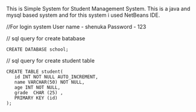 This is Simple System for Student Management System. This is a java and mysql based system and for this system i used NetBeans IDE.

//For login system 
	User name - shenuka
	Password - 123
	
// sql query for create batabase

	CREATE DATABASE school;
	
// sql query for create student table

	CREATE TABLE student(
	   id INT NOT NULL AUTO_INCREMENT,
	   name VARCHAR(50) NOT NULL,
	   age INT NOT NULL,
	   grade  CHAR (25) ,       
	   PRIMARY KEY (id)
	);
